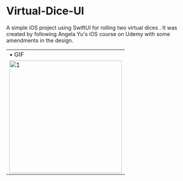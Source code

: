 # Virtual-Dice-UI
A simple iOS project using SwiftUI for rolling two virtual dices . It was created by following Angela Yu's iOS course on Udemy with some amendments in the design.

<table>
 <tr>
    <td> • GIF </td>
  </tr> 
  <tr>
    <td> <img src="Virtual_Dice_UI_GIF.gif" alt="1" width = 300></td>
  </td>
  </tr>
